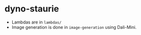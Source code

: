 # dyno-staurie

* Lambdas are in `lambdas/`
* Image generation is done in `image-generation` using Dali-Mini.